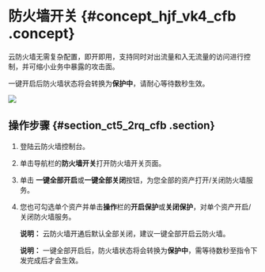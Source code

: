 # 防火墙开关 {#concept_hjf_vk4_cfb .concept}

云防火墙无需复杂配置，即开即用，支持同时对出流量和入无流量的访问进行控制，并可缩小业务中暴露的攻击面。

一键开启后防火墙状态将会转换为**保护中**，请耐心等待数秒生效。

![](http://static-aliyun-doc.oss-cn-hangzhou.aliyuncs.com/assets/img/21270/153685774311766_zh-CN.png)

## 操作步骤 {#section_ct5_2rq_cfb .section}

1.  登陆云防火墙控制台。
2.  单击导航栏的**防火墙开关**打开防火墙开关页面。
3.  单击 **一键全部开启**或**一键全部关闭**按钮，为您全部的资产打开/关闭防火墙服务。
4.  您也可勾选单个资产并单击**操作**栏的**开启保护**或**关闭保护**，对单个资产开启/关闭防火墙服务。

    **说明：** 云防火墙开通后默认全部关闭，建议一键全部开启云防火墙。

    **说明：** 一键全部开启后，防火墙状态将会转换为**保护中**，需等待数秒至指令下发完成后才会生效。



